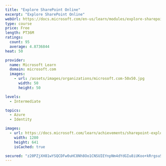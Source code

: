 ```yaml
---
title: "Explore SharePoint Online"
excerpt: "Explore SharePoint Online"
webUrl: https://docs.microsoft.com/en-us/learn/modules/explore-sharepoint-online/
type: course
price: Free
length: PT36M
ratings:
  count: 95
  average: 4.8736844
heat: 50

provider:
  name: Microsoft Learn
  domain: microsoft.com
  images:
    - url: /assets/images/organizations/microsoft.com-50x50.jpg
      width: 50
      height: 50

levels:
  - Intermediate

topics:
  - Azure
  - Identity

images:
  - url: https://docs.microsoft.com/learn/achievements/sharepoint-explore-social.png
    width: 1280
    height: 641
    isCached: true

secured: "z20PZjXH81wYSQCDFw0uHC8Nh8Oo1CNSUIEYnpNm4dYdGIu8iUKoo+kRrgsuSYcXMmwTujggN6GB7+jLCLAW1Ii4ATOZWKv1rzFRnoUdPd4MXYVsQs5b7oWi/sq3g6ZmFZlKhkJr44dkGCBt3bD7pQ/r5rREJOCk9E+hN+3bTcgKk4gifyWuMXFk5NMMay/c/xJBvF9xvYoG7APh07eoNeeQYtMHkIm+SqFRGceAoaX4xaPo7IG7+Z/Ad3ElUv3Kk/rRfMnmJSKZOvkvhHpIvWZLaevFX2SKZgsuqVmzACazcchvmlD87+OJr5c3rvhJbLCDDY1ijBr45D8VcaVygykHI207sJcbQT4J6tHtxTY7yYmeAP79Lt6qXO0MCtXncYv8WuGRDbXk6/p+iv47bghUmfoibwrBJNkzp1xjlw8=;gdrZ5E8EtRlIJ9lAc7pBWQ=="
---
```


